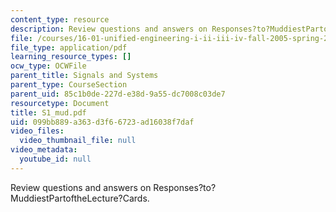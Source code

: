 ```yaml
---
content_type: resource
description: Review questions and answers on Responses?to?MuddiestPartoftheLecture?Cards.
file: /courses/16-01-unified-engineering-i-ii-iii-iv-fall-2005-spring-2006/099bb889a363d3f66723ad16038f7daf_S1_mud.pdf
file_type: application/pdf
learning_resource_types: []
ocw_type: OCWFile
parent_title: Signals and Systems
parent_type: CourseSection
parent_uid: 85c1b0de-227d-e38d-9a55-dc7008c03de7
resourcetype: Document
title: S1_mud.pdf
uid: 099bb889-a363-d3f6-6723-ad16038f7daf
video_files:
  video_thumbnail_file: null
video_metadata:
  youtube_id: null
---
```

Review questions and answers on Responses?to?MuddiestPartoftheLecture?Cards.
